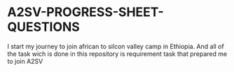 # A2SV-PROGRESS-SHEET-QUESTIONS
I start my journey to join african to silcon valley camp in Ethiopia.
And all of  the task wich is done in this repository is  requirement task that prepared me to join A2SV
